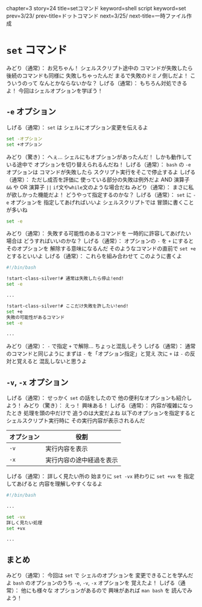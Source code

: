 chapter=3
story=24
title=setコマンド
keyword=shell script
keyword=set
prev=3/23/
prev-title=ドットコマンド
next=3/25/
next-title=一時ファイル作成

# `set` コマンド

みどり（通常）：
  お兄ちゃん！
  シェルスクリプト途中の
  コマンドが失敗したら
  後続のコマンドも同様に
  失敗しちゃったんだ
  まるで失敗のドミノ倒しだよ！
  こういうのって
  なんとかならないかな？
しげる（通常）：
  もちろん対処できるよ！
  今回はシェルオプションを学ぼう！

## `-e` オプション

しげる（通常）：
  `set` は
  シェルにオプション変更を伝えるよ

```bash
set -オプション
set +オプション
```

みどり（驚き）：
  へぇ…
  シェルにもオプションがあったんだ！
  しかも動作している途中で
  オプションを切り替えられるんだね！
しげる（通常）：
  `bash` の `-e` オプションは
  コマンドが失敗したら
  スクリプト実行をそこで停止するよ
しげる（通常）：
  ただし成否を評価に
  使っている部分の失敗は例外だよ
  AND 演算子 `&&` や OR 演算子 `||`
  `if`文や`while`文のような場合だね
みどり（通常）：
  まさに私が欲しかった機能だよ！
  どうやって指定するのかな？
しげる（通常）：
  `set` に `-e` オプションを
  指定してあげればいいよ
  シェルスクリプトでは
  冒頭に書くことが多いね

```bash
set -e
```

みどり（通常）：
  失敗する可能性のあるコマンドを
  一時的に許容してあげたい場合は
  どうすればいいのかな？
しげる（通常）：
  オプションの
  `-` を `+` にすると
  そのオプションを
  解除する意味になるんだ
  そのようなコマンドの直前で
  `set +e` とするといいよ
しげる（通常）：
  これらを組み合わせて
  このように書くよ

```bash
#!/bin/bash

!start-class-silver!# 通常は失敗したら停止!end!
set -e

...

!start-class-silver!# ここだけ失敗を許したい!end!
set +e
失敗の可能性があるコマンド
set -e

...
```

みどり（通常）：
  `-` で指定
  `+` で解除…
  ちょっと混乱しそう
しげる（通常）：
  通常のコマンドと同じように
  まずは `-` を「オプション指定」と覚え
  次に `+` は `-` の反対と覚えると
  混乱しないと思うよ

## `-v`, `-x` オプション

しげる（通常）：
  せっかく `set` の話をしたので
  他の便利なオプションも紹介しよう！
みどり（驚き）：
  えっ！
  興味ある！
しげる（通常）：
  内容が複雑になったとき
  処理を頭の中だけで
  追うのは大変だよね
  以下のオプションを指定すると
  シェルスクリプト実行時に
  その実行内容が表示されるんだ

オプション | 役割
---------- | ----
`-v`       | 実行内容を表示
`-x`       | 実行内容の途中経過を表示

しげる（通常）：
  詳しく見たい所の
  始まりに `set -vx`
  終わりに `set +vx` を
  指定してあげると
  内容を理解しやすくなるよ

```bash
#!/bin/bash

...

set -vx
詳しく見たい処理
set +vx

...
```

## まとめ

みどり（通常）：
  今回は `set` で
  シェルのオプションを
  変更できることを学んだよ
  `bash` のオプションのうち
  `-e`, `-v`, `-x` オプションを
  覚えたよ！
しげる（通常）：
  他にも様々な
  オプションがあるので
  興味があれば
  `man bash` を
  読んでみよう！

